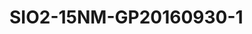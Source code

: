 # SIO2-15NM-GP20160930-1
<script type="application/ld+json">

  {
    "@context": "https://schema.org/",
    "@type": "ChemicalSubstance",
    "http://purl.org/dc/terms/conformsTo":
      {
        "@type": "CreativeWork",
        "@id": "https://bioschemas.org/profiles/ChemicalSubstance/0.4-RELEASE/"
      },
    "name": "SIO2-15NM-GP20160930-1",
    "@id":"wiki:SIO2-2D15NM-2DGP20160930-2D1",
  }
</script>

